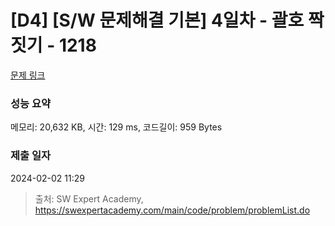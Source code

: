 # [D4] [S/W 문제해결 기본] 4일차 - 괄호 짝짓기 - 1218 

[문제 링크](https://swexpertacademy.com/main/code/problem/problemDetail.do?contestProbId=AV14eWb6AAkCFAYD) 

### 성능 요약

메모리: 20,632 KB, 시간: 129 ms, 코드길이: 959 Bytes

### 제출 일자

2024-02-02 11:29



> 출처: SW Expert Academy, https://swexpertacademy.com/main/code/problem/problemList.do